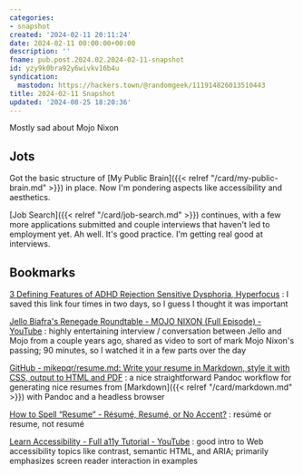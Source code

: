 ```yaml
---
categories:
- snapshot
created: '2024-02-11 20:11:24'
date: 2024-02-11 00:00:00+00:00
description: ''
fname: pub.post.2024.02.2024-02-11-snapshot
id: yzy9k0bra92y6wivkv16b4u
syndication:
  mastodon: https://hackers.town/@randomgeek/111914826013510443
title: 2024-02-11 Snapshot
updated: '2024-08-25 18:20:36'
---
```


Mostly sad about Mojo Nixon

<!--more-->

## Jots

Got the basic structure of [My Public Brain]({{< relref "/card/my-public-brain.md" >}}) in place. Now I'm pondering aspects like accessibility and aesthetics.

[Job Search]({{< relref "/card/job-search.md" >}}) continues, with a few more applications submitted and couple interviews that haven't led to employment yet. Ah well. It's good practice. I'm getting real good at interviews.

## Bookmarks

[3 Defining Features of ADHD Rejection Sensitive Dysphoria, Hyperfocus](https://www.additudemag.com/symptoms-of-add-hyperarousal-rejection-sensitivity)
: I saved this link four times in two days, so I guess I thought it was important

[Jello Biafra's Renegade Roundtable - MOJO NIXON (Full Episode) - YouTube](https://www.youtube.com/watch?v=FVYzjVU_pvA)
: highly entertaining interview / conversation between Jello and Mojo from a couple years ago, shared as video to sort of mark Mojo Nixon's passing; 90 minutes, so I watched it in a few parts over the day

[GitHub - mikepqr/resume.md: Write your resume in Markdown, style it with CSS, output to HTML and PDF](https://github.com/mikepqr/resume.md)
: a nice straightforward Pandoc workflow for generating nice resumes from [Markdown]({{< relref "/card/markdown.md" >}}) with Pandoc and a headless browser

[How to Spell “Resume” - Résumé, Resumé, or No Accent?](https://novoresume.com/career-blog/how-to-spell-resume)
: resúmé or resume, not resumé

[Learn Accessibility - Full a11y Tutorial - YouTube](https://www.youtube.com/watch?v=e2nkq3h1P68)
: good intro to Web accessibility topics like contrast, semantic HTML, and ARIA; primarily emphasizes screen reader interaction in examples